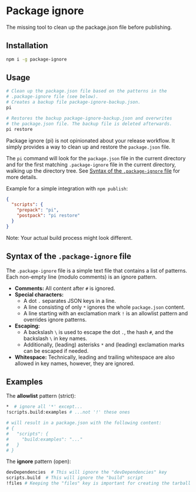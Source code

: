 # Package ignore

The missing tool to clean up the package.json file before publishing.

## Installation

```bash
npm i -g package-ignore
```

## Usage

```bash
# Clean up the package.json file based on the patterns in the
# .package-ignore file (see below).
# Creates a backup file package-ignore-backup.json.
pi

# Restores the backup package-ignore-backup.json and overwrites
# the package.json file. The backup file is deleted afterwards.
pi restore
```

Package ignore (pi) is not opinionated about your release workflow. It simply provides a way to clean up and restore the `package.json` file.

The `pi` command will look for the `package.json` file in the current directory and for the first matching `.package-ignore` file in the current directory, walking up the directory tree. See [Syntax of the `.package-ignore` file](#syntax-of-the-package-ignore-file) for more details.

Example for a simple integration with `npm publish`:

```json
{
  "scripts": {
    "prepack": "pi",
    "postpack": "pi restore"
  }
}
```

Note: Your actual build process might look different.

## Syntax of the `.package-ignore` file

The `.package-ignore` file is a simple text file that contains a list of patterns. Each non-empty line (modulo comments) is an ignore pattern.

* **Comments:**  All content after `#` is ignored.
* **Special characters:**
  * A dot `.` separates JSON keys in a line.
  * A line consisting of only `*` ignores the whole `package.json` content.
  * A line starting with an exclamation mark `!` is an allowlist pattern and overrides ignore patterns.
* **Escaping:**
  * A backslash `\` is used to escape the dot `.`, the hash `#`, and the backslash `\` in key names.
  * Additionally, (leading) asterisks `*` and (leading) exclamation marks can be escaped if needed.
* **Whitespace:** Technically, leading and trailing whitespace are also allowed in key names, however, they are ignored.

## Examples

The **allowlist** pattern (strict):

```sh
*  # ignore all '*' except...
!scripts.build:examples # ...not '!' these ones

# will result in a package.json with the following content:
# {
#   "scripts": {
#     "build:examples": "..."
#   }
# }
```

The **ignore** pattern (open):

```sh
devDependencies  # This will ignore the "devDependencies" key
scripts.build  # This will ignore the "build" script
!files # Keeping the "files" key is important for creating the tarball
```
